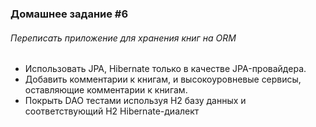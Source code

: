 ### Домашнее задание #6
###### Переписать приложение для хранения книг на ORM

* Использовать JPA, Hibernate только в качестве JPA-провайдера.
* Добавить комментарии к книгам, и высокоуровневые сервисы, оставляющие комментарии к книгам.
* Покрыть DAO тестами используя H2 базу данных и соответствующий H2 Hibernate-диалект